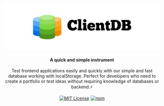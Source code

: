 <p align="center">
  <img src="./preview.png" alt="WatermelonDB" width="539" />
</p>

<h4 align="center">
  A quick and simple instrument
</h4>

<p align="center">
  Test frontend applications easily and quickly with our simple and fast database working with localStorage. Perfect for developers who need to create a portfolio or test ideas without requiring knowledge of databases or backend.⚡️
</p>

<div align="center" style="display: flex; align-items: center; justify-content: center; gap: 5px">
  <a class="text-decoration: none;" href="https://github.com/baxriddin-dev/clientdb.js/blob/master/LICENSE">
    <img src="https://img.shields.io/badge/License-MIT-blue.svg" alt="MIT License"/>
  </a>

  <a class="text-decoration: none;" href="https://www.npmjs.com/package/@baxriddin-dev/clientdb">
    <img src="https://img.shields.io/npm/v/%40baxriddin-dev%2Fclientdb?logoColor=orange&color=green" alt="npm"/>
</a>
</div>
